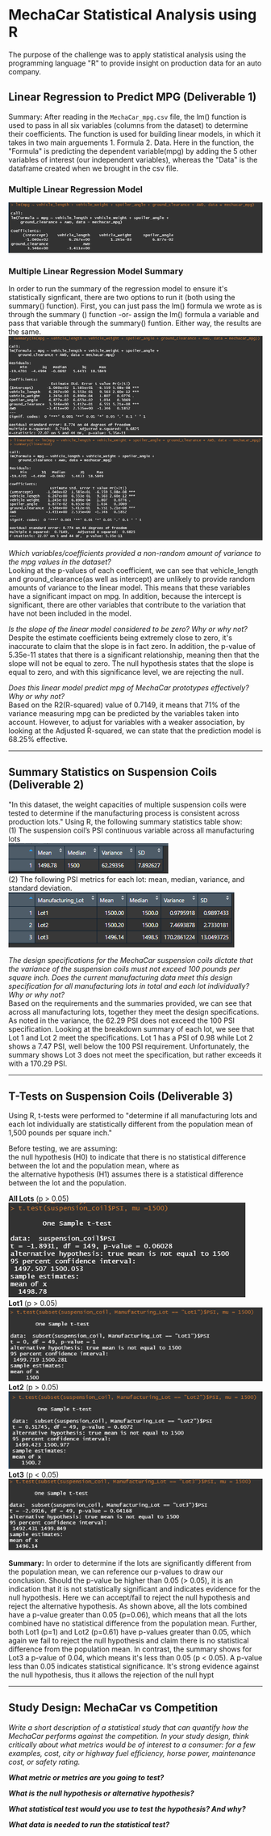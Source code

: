 # MechaCar Statistical Analysis using R

The purpose of the challenge was to apply statistical analysis using the programming language "R" to provide insight on production data for an auto company.

## Linear Regression to Predict MPG (Deliverable 1)
Summary: After reading in the `MechaCar_mpg.csv` file, the lm() function is used to pass in all six variables (columns from the dataset) to determine their coefficients. 
The function is used for building linear models, in which it takes in two main arguements 1. Formula 2. Data. Here in the function, the "Formula" is predicting the dependent variable(mpg) by adding the 5 other variables of interest (our independent variables), whereas the "Data" is the dataframe created when we brought in the csv file. 

### Multiple Linear Regression Model 
![](resources/Deliverable_1a.PNG)

### Multiple Linear Regression Model Summary
In order to run the summary of the regression model to ensure it's statistically signficant, there are two options to run it (both using the summary() function).
First, you can just pass the lm() formula we wrote as is through the summary () function -or- assign the lm() formula a variable and pass that variable through the summary() funtion. Either way, the results are the same.
![](resources/Deliverable_1b.PNG)
![](resources/Deliverable_1c.PNG)

<i>Which variables/coefficients provided a non-random amount of variance to the mpg values in the dataset?</i><br>
Looking at the p-values of each coefficient, we can see that vehicle_length and ground_clearance(as well as intercept) are unlikely to provide random amounts of variance
to the linear model. This means that these variables have a significant impact on mpg. In addition, because the intercept is significant, there are other variables that
contribute to the variation that have not been included in the model. 

<i>Is the slope of the linear model considered to be zero? Why or why not?</i><br>
Despite the estimate coefficients being extremely close to zero, it's inaccurate to claim that the slope is in fact zero. 
In addition, the p-value of 5.35e-11 states that there is a significant relationship, meaning then that the slope will not be equal to zero.
The null hypothesis states that the slope is equal to zero, and with this significance level, we are rejecting the null. 

<i>Does this linear model predict mpg of MechaCar prototypes effectively? Why or why not?</i><br>
Based on the R2(R-squared) value of 0.7149, it means that 71% of the variance measuring mpg can be predicted by the variables taken into account. However, to adjust for variables with a weaker association, by looking at the Adjusted R-squared, we can state that the prediction model is 68.25% effective.

---

## Summary Statistics on Suspension Coils (Deliverable 2)

"In this dataset, the weight capacities of multiple suspension coils were tested to determine if the manufacturing process is consistent across production lots." Using R, the following summary statistics table show: <br> 
(1) The suspension coil’s PSI continuous variable across all manufacturing lots<br>
![](resources/Deliverable_2a.PNG)<br>
(2) The following PSI metrics for each lot: mean, median, variance, and standard deviation.<br>
![](resources/Deliverable_2b.PNG) <br>

<i>The design specifications for the MechaCar suspension coils dictate that the variance of the suspension coils must not exceed 100 pounds per square inch. Does the current manufacturing data meet this design specification for all manufacturing lots in total and each lot individually? Why or why not?</i><br>
Based on the requirements and the summaries provided, we can see that across all manufacturing lots, together they meet the design specifications. As noted in the variance, the 62.29 PSI does not exceed the 100 PSI specification. Looking at the breakdown summary of each lot, we see that Lot 1 and Lot 2 meet the specifications. Lot 1 has a PSI of 0.98 while Lot 2 shows a 7.47 PSI, well below the 100 PSI requirement. Unfortunately, the summary shows Lot 3 does not meet the specification, but rather exceeds it with a 170.29 PSI.

---

## T-Tests on Suspension Coils (Deliverable 3)

Using R, t-tests were performed to "determine if all manufacturing lots and each lot individually are statistically different from the population mean of 1,500 pounds per square inch."

Before testing, we are assuming: <br>
the null hypothesis (H0) to indicate that there is no statistical difference between the lot and the population mean, where as <br> 
the alternative hypothesis (H1) assumes there is a statistical difference between the lot and the population.

<b>All Lots</b> (p > 0.05)<br>
![](resources/Deliverable_3a.PNG)<br>
<b>Lot1</b> (p > 0.05)<br>
![](resources/Deliverable_3b.PNG)<br>
<b>Lot2</b> (p > 0.05)<br>
![](resources/Deliverable_3c.PNG)<br>
<b>Lot3</b> (p < 0.05)<br>
![](resources/Deliverable_3d.PNG)<br>

<b>Summary:</b> In order to determine if the lots are significantly different from the population mean, we can reference our p-values to draw our conclusion.
Should the p-value be higher than 0.05 (> 0.05), it is an indication that it is not statistically significant and indicates evidence for the null hypothesis.
Here we can accept/fail to reject the null hypothesis and reject the alternative hypothesis. As shown above, all the lots combined have a p-value greater than 0.05 (p=0.06), which means that all the lots combined have no statistical difference from the population mean. Further, both Lot1 (p=1) and Lot2 (p=0.61) have p-values greater than 0.05, which again we fail to reject the null hypothesis and claim there is no statistical difference from the population mean. In contrast, the summary shows for Lot3 a p-value of 0.04, which means it's less than 0.05 (p < 0.05). A p-value less than 0.05 indicates statistical significance. It's strong evidence against the null hypothesis, thus it allows the rejection of the null hypt

---
## Study Design: MechaCar vs Competition

<i>Write a short description of a statistical study that can quantify how the MechaCar performs against the competition. In your study design, think critically about what metrics would be of interest to a consumer: for a few examples, cost, city or highway fuel efficiency, horse power, maintenance cost, or safety rating. </i><br>


<i><b>What metric or metrics are you going to test?</b></i><br>

<i><b>What is the null hypothesis or alternative hypothesis?</b></i><br>

<i><b>What statistical test would you use to test the hypothesis? And why?</b></i><br>

<i><b>What data is needed to run the statistical test?</b></i><br>
